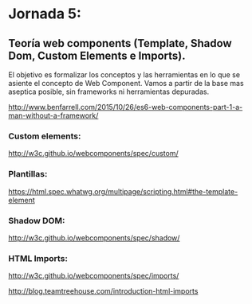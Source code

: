 # Jornada 5: 

## Teoría web components (Template, Shadow Dom, Custom Elements e Imports).

El objetivo es formalizar los conceptos y las herramientas en lo que se asiente el concepto de Web Component.
Vamos a partir de la base mas aseptica posible, sin frameworks ni herramientas depuradas.

http://www.benfarrell.com/2015/10/26/es6-web-components-part-1-a-man-without-a-framework/

### Custom elements:

http://w3c.github.io/webcomponents/spec/custom/

### Plantillas:

https://html.spec.whatwg.org/multipage/scripting.html#the-template-element

### Shadow DOM:

http://w3c.github.io/webcomponents/spec/shadow/

### HTML Imports:

http://w3c.github.io/webcomponents/spec/imports/

http://blog.teamtreehouse.com/introduction-html-imports